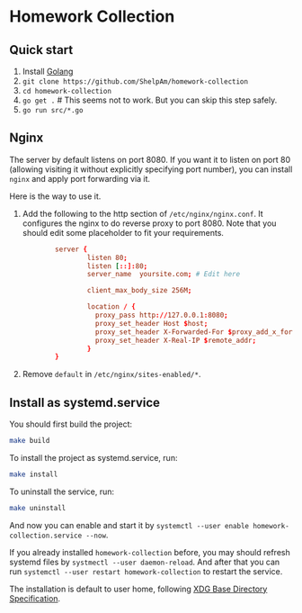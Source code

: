 # Homework Collection

## Quick start

1.   Install [Golang](https://go.dev/)
2.   `git clone https://github.com/ShelpAm/homework-collection`
3.   `cd homework-collection`
4.   `go get .` # This seems not to work. But you can skip this step safely.
5.   `go run src/*.go`

## Nginx

The server by default listens on port 8080. If you want it to listen on port 80 (allowing visiting it without explicitly specifying port number), you can install `nginx` and apply port forwarding via it.

Here is the way to use it.

1.  Add the following to the http section of `/etc/nginx/nginx.conf`. It configures the nginx to do reverse proxy to port 8080.
    Note that you should edit some placeholder to fit your requirements.
    ```nginx.conf
            server {
                    listen 80;
                    listen [::]:80;
                    server_name  yoursite.com; # Edit here

                    client_max_body_size 256M;

                    location / {
                      proxy_pass http://127.0.0.1:8080;
                      proxy_set_header Host $host;
                      proxy_set_header X-Forwarded-For $proxy_add_x_forwarded_for;
                      proxy_set_header X-Real-IP $remote_addr;
                    }
            }
    ```
<!-- 2.  Remove the line (or comment out) in `/etc/nginx/nginx.conf`: `include /etc/nginx/sites-enabled/*;` -->
2.  Remove `default` in `/etc/nginx/sites-enabled/*`.

## Install as systemd.service

You should first build the project:
```bash
make build
```

To install the project as systemd.service, run:
```bash
make install
```

To uninstall the service, run:
```bash
make uninstall
```

And now you can enable and start it by `systemctl --user enable homework-collection.service --now`.

If you already installed `homework-collection` before, you may should refresh systemd files by
`systmectl --user daemon-reload`. And after that you can run `systemctl --user restart
homework-collection` to restart the service.

The installation is default to user home, following [XDG Base Directory Specification](https://specifications.freedesktop.org/basedir-spec).
